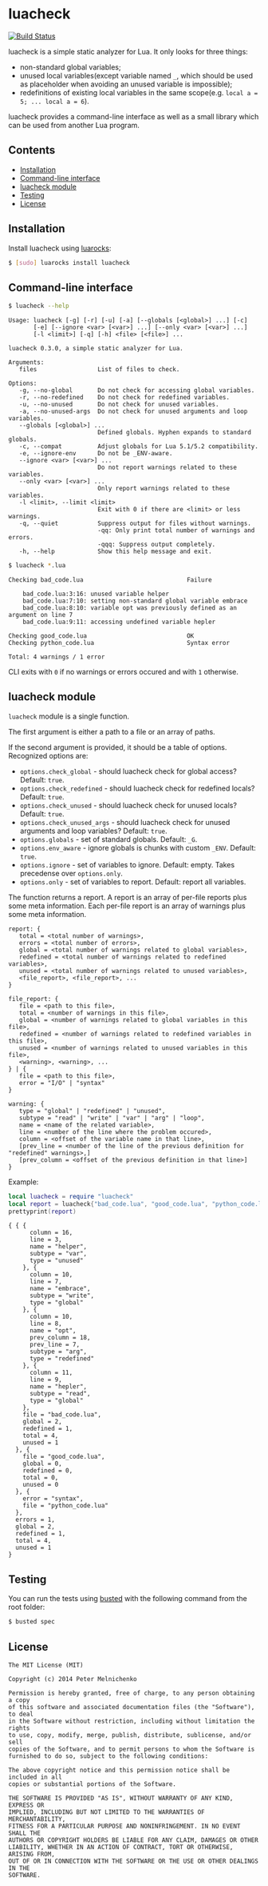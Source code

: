 # luacheck

[![Build Status](https://travis-ci.org/mpeterv/luacheck.png?branch=master)](https://travis-ci.org/mpeterv/luacheck)

luacheck is a simple static analyzer for Lua. It only looks for three things: 

* non-standard global variables; 
* unused local variables(except variable named `_`, which should be used as placeholder when avoiding an unused variable is impossible); 
* redefinitions of existing local variables in the same scope(e.g. `local a = 5; ... local a = 6`). 

luacheck provides a command-line interface as well as a small library which can be used from another Lua program. 

## Contents

* [Installation](#installation)
* [Command-line interface](#command-line-interface)
* [luacheck module](#luacheck-module)
* [Testing](#testing)
* [License](#license)

## Installation

Install luacheck using [luarocks](http://luarocks.org/): 

```bash
$ [sudo] luarocks install luacheck
```

## Command-line interface

```bash
$ luacheck --help
```

```
Usage: luacheck [-g] [-r] [-u] [-a] [--globals [<global>] ...] [-c]
       [-e] [--ignore <var> [<var>] ...] [--only <var> [<var>] ...]
       [-l <limit>] [-q] [-h] <file> [<file>] ...

luacheck 0.3.0, a simple static analyzer for Lua. 

Arguments: 
   files                 List of files to check. 

Options: 
   -g, --no-global       Do not check for accessing global variables. 
   -r, --no-redefined    Do not check for redefined variables. 
   -u, --no-unused       Do not check for unused variables. 
   -a, --no-unused-args  Do not check for unused arguments and loop variables. 
   --globals [<global>] ...
                         Defined globals. Hyphen expands to standard globals. 
   -c, --compat          Adjust globals for Lua 5.1/5.2 compatibility. 
   -e, --ignore-env      Do not be _ENV-aware. 
   --ignore <var> [<var>] ...
                         Do not report warnings related to these variables. 
   --only <var> [<var>] ...
                         Only report warnings related to these variables. 
   -l <limit>, --limit <limit>
                         Exit with 0 if there are <limit> or less warnings. 
   -q, --quiet           Suppress output for files without warnings. 
                         -qq: Only print total number of warnings and errors. 
                         -qqq: Suppress output completely. 
   -h, --help            Show this help message and exit. 
```

```bash
$ luacheck *.lua
```

```
Checking bad_code.lua                             Failure

    bad_code.lua:3:16: unused variable helper
    bad_code.lua:7:10: setting non-standard global variable embrace
    bad_code.lua:8:10: variable opt was previously defined as an argument on line 7
    bad_code.lua:9:11: accessing undefined variable hepler

Checking good_code.lua                            OK
Checking python_code.lua                          Syntax error

Total: 4 warnings / 1 error
```

CLI exits with `0` if no warnings or errors occured and with `1` otherwise. 

## luacheck module

`luacheck` module is a single function. 

The first argument is either a path to a file or an array of paths. 

If the second argument is provided, it should be a table of options. Recognized options are: 

* `options.check_global` - should luacheck check for global access? Default: `true`. 
* `options.check_redefined` - should luacheck check for redefined locals? Default: `true`. 
* `options.check_unused` - should luacheck check for unused locals? Default: `true`. 
* `options.check_unused_args` - should luacheck check for unused arguments and loop variables? Default: `true`. 
* `options.globals` - set of standard globals. Default: `_G`. 
* `options.env_aware` - ignore globals is chunks with custom `_ENV`. Default: `true`. 
* `options.ignore` - set of variables to ignore. Default: empty. Takes precedense over `options.only`. 
* `options.only` - set of variables to report. Default: report all variables. 

The function returns a report. A report is an array of per-file reports plus some meta information. Each per-file report is an array of warnings plus some meta information. 

```
report: {
   total = <total number of warnings>,
   errors = <total number of errors>,
   global = <total number of warnings related to global variables>,
   redefined = <total number of warnings related to redefined variables>,
   unused = <total number of warnings related to unused variables>,
   <file_report>, <file_report>, ...
}

file_report: {
   file = <path to this file>,
   total = <number of warnings in this file>,
   global = <number of warnings related to global variables in this file>,
   redefined = <number of warnings related to redefined variables in this file>,
   unused = <number of warnings related to unused variables in this file>,
   <warning>, <warning>, ...
} | {
   file = <path to this file>,
   error = "I/O" | "syntax"
}

warning: {
   type = "global" | "redefined" | "unused",
   subtype = "read" | "write" | "var" | "arg" | "loop",
   name = <name of the related variable>,
   line = <number of the line where the problem occured>,
   column = <offset of the variable name in that line>,
   [prev_line = <number of the line of the previous definition for "redefined" warnings>,]
   [prev_column = <offset of the previous definition in that line>]
}
```

Example: 

```lua
local luacheck = require "luacheck"
local report = luacheck{"bad_code.lua", "good_code.lua", "python_code.lua"}
prettyprint(report)
```

```
{ { {
      column = 16,
      line = 3,
      name = "helper",
      subtype = "var",
      type = "unused"
    }, {
      column = 10,
      line = 7,
      name = "embrace",
      subtype = "write",
      type = "global"
    }, {
      column = 10,
      line = 8,
      name = "opt",
      prev_column = 18,
      prev_line = 7,
      subtype = "arg",
      type = "redefined"
    }, {
      column = 11,
      line = 9,
      name = "hepler",
      subtype = "read",
      type = "global"
    },
    file = "bad_code.lua",
    global = 2,
    redefined = 1,
    total = 4,
    unused = 1
  }, {
    file = "good_code.lua",
    global = 0,
    redefined = 0,
    total = 0,
    unused = 0
  }, {
    error = "syntax",
    file = "python_code.lua"
  },
  errors = 1,
  global = 2,
  redefined = 1,
  total = 4,
  unused = 1
}
```

## Testing

You can run the tests using [busted](http://olivinelabs.com/busted/) with the following command from the root folder: 

```bash
$ busted spec
```

## License

```
The MIT License (MIT)

Copyright (c) 2014 Peter Melnichenko

Permission is hereby granted, free of charge, to any person obtaining a copy
of this software and associated documentation files (the "Software"), to deal
in the Software without restriction, including without limitation the rights
to use, copy, modify, merge, publish, distribute, sublicense, and/or sell
copies of the Software, and to permit persons to whom the Software is
furnished to do so, subject to the following conditions:

The above copyright notice and this permission notice shall be included in all
copies or substantial portions of the Software.

THE SOFTWARE IS PROVIDED "AS IS", WITHOUT WARRANTY OF ANY KIND, EXPRESS OR
IMPLIED, INCLUDING BUT NOT LIMITED TO THE WARRANTIES OF MERCHANTABILITY,
FITNESS FOR A PARTICULAR PURPOSE AND NONINFRINGEMENT. IN NO EVENT SHALL THE
AUTHORS OR COPYRIGHT HOLDERS BE LIABLE FOR ANY CLAIM, DAMAGES OR OTHER
LIABILITY, WHETHER IN AN ACTION OF CONTRACT, TORT OR OTHERWISE, ARISING FROM,
OUT OF OR IN CONNECTION WITH THE SOFTWARE OR THE USE OR OTHER DEALINGS IN THE
SOFTWARE.
```
